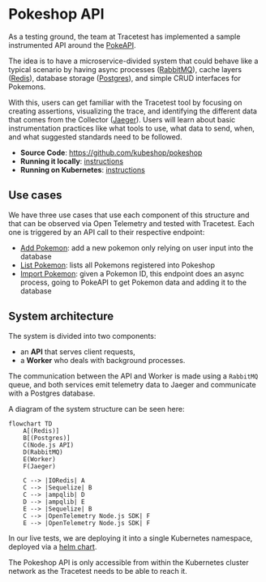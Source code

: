 # Pokeshop API

As a testing ground, the team at Tracetest has implemented a sample instrumented API around the [PokeAPI](https://pokeapi.co/).

The idea is to have a microservice-divided system that could behave like a typical scenario by having async processes ([RabbitMQ](https://www.rabbitmq.com/)), cache layers ([Redis](https://redis.io/)), database storage ([Postgres](https://www.postgresql.org/)), and simple CRUD interfaces for Pokemons.

With this, users can get familiar with the Tracetest tool by focusing on creating assertions, visualizing the trace, and identifying the different data that comes from the Collector ([Jaeger](https://www.jaegertracing.io/)). Users will learn about basic instrumentation practices like what tools to use, what data to send, when, and what suggested standards need to be followed.

- **Source Code**: https://github.com/kubeshop/pokeshop
- **Running it locally**: [instructions](https://github.com/kubeshop/pokeshop/blob/master/docs/installing.md#run-it-locally)
- **Running on Kubernetes**: [instructions](https://github.com/kubeshop/pokeshop/blob/master/docs/installing.md#run-on-a-kubernetes-cluster)

## Use cases

We have three use cases that use each component of this structure and that can be observed via Open Telemetry and tested with Tracetest. Each one is triggered by an API call to their respective endpoint:

- [Add Pokemon](./use-cases/add-pokemon.md): add a new pokemon only relying on user input into the database
- [List Pokemon](./use-cases/list-pokemon.md): lists all Pokemons registered into Pokeshop
- [Import Pokemon](./use-cases/import-pokemon.md): given a Pokemon ID, this endpoint does an async process, going to PokeAPI to get Pokemon data and adding it to the database

## System architecture

The system is divided into two components: 
- an **API** that serves client requests, 
- a **Worker** who deals with background processes.

The communication between the API and Worker is made using a `RabbitMQ` queue, and both services emit telemetry data to Jaeger and communicate with a Postgres database.

A diagram of the system structure can be seen here:

```mermaid
flowchart TD
    A[(Redis)]
    B[(Postgres)]
    C(Node.js API)
    D(RabbitMQ)
    E(Worker)
    F(Jaeger)

    C --> |IORedis| A
    C --> |Sequelize| B
    C --> |ampqlib| D
    D --> |ampqlib| E
    E --> |Sequelize| B
    C --> |OpenTelemetry Node.js SDK| F
    E --> |OpenTelemetry Node.js SDK| F
```

In our live tests, we are deploying it into a single Kubernetes namespace, deployed via a [helm chart](https://github.com/kubeshop/pokeshop/blob/master/docs/installing.md#run-on-a-kubernetes-cluster).

The Pokeshop API is only accessible from within the Kubernetes cluster network as the Tracetest needs to be able to reach it.
